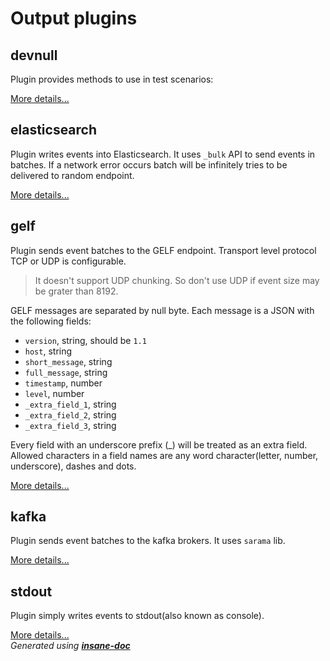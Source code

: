 # Output plugins

## devnull
Plugin provides methods to use in test scenarios:



[More details...](plugin/output/devnull/README.md)
## elasticsearch
Plugin writes events into Elasticsearch. It uses `_bulk` API to send events in batches.
If a network error occurs batch will be infinitely tries to be delivered to random endpoint.

[More details...](plugin/output/elasticsearch/README.md)
## gelf
Plugin sends event batches to the GELF endpoint. Transport level protocol TCP or UDP is configurable.
> It doesn't support UDP chunking. So don't use UDP if event size may be grater than 8192.

GELF messages are separated by null byte. Each message is a JSON with the following fields:
* `version`, string, should be `1.1`
* `host`, string
* `short_message`, string
* `full_message`, string
* `timestamp`, number
* `level`, number
* `_extra_field_1`, string
* `_extra_field_2`, string
* `_extra_field_3`, string

Every field with an underscore prefix (_) will be treated as an extra field.
Allowed characters in a field names are any word character(letter, number, underscore), dashes and dots.

[More details...](plugin/output/gelf/README.md)
## kafka
Plugin sends event batches to the kafka brokers. It uses `sarama` lib.

[More details...](plugin/output/kafka/README.md)
## stdout
Plugin simply writes events to stdout(also known as console).

[More details...](plugin/output/stdout/README.md)
<br>*Generated using [__insane-doc__](https://github.com/vitkovskii/insane-doc)*